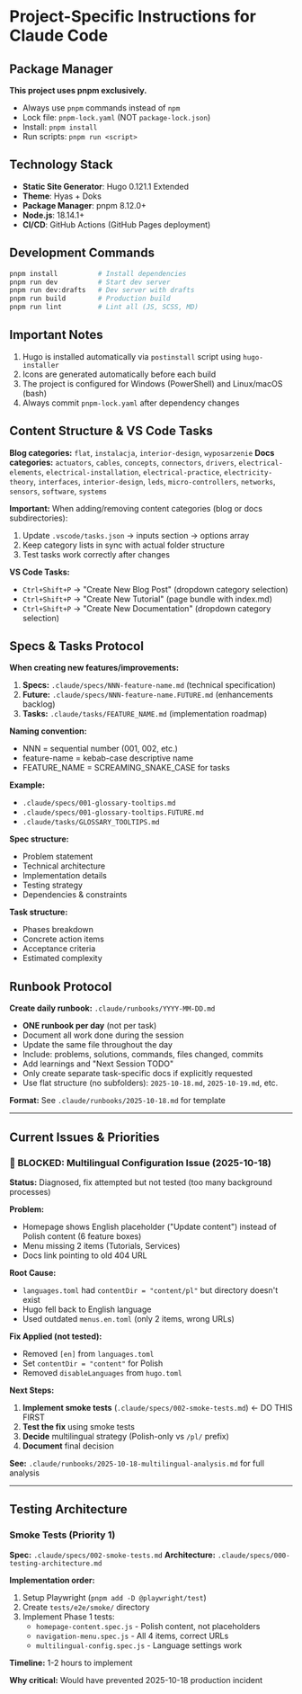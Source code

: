 # Project-Specific Instructions for Claude Code

## Package Manager

**This project uses pnpm exclusively.**

- Always use `pnpm` commands instead of `npm`
- Lock file: `pnpm-lock.yaml` (NOT `package-lock.json`)
- Install: `pnpm install`
- Run scripts: `pnpm run <script>`

## Technology Stack

- **Static Site Generator**: Hugo 0.121.1 Extended
- **Theme**: Hyas + Doks
- **Package Manager**: pnpm 8.12.0+
- **Node.js**: 18.14.1+
- **CI/CD**: GitHub Actions (GitHub Pages deployment)

## Development Commands

```bash
pnpm install          # Install dependencies
pnpm run dev          # Start dev server
pnpm run dev:drafts   # Dev server with drafts
pnpm run build        # Production build
pnpm run lint         # Lint all (JS, SCSS, MD)
```

## Important Notes

1. Hugo is installed automatically via `postinstall` script using `hugo-installer`
2. Icons are generated automatically before each build
3. The project is configured for Windows (PowerShell) and Linux/macOS (bash)
4. Always commit `pnpm-lock.yaml` after dependency changes

## Content Structure & VS Code Tasks

**Blog categories:** `flat`, `instalacja`, `interior-design`, `wyposarzenie`
**Docs categories:** `actuators`, `cables`, `concepts`, `connectors`, `drivers`, `electrical-elements`, `electrical-installation`, `electrical-practice`, `electricity-theory`, `interfaces`, `interior-design`, `leds`, `micro-controllers`, `networks`, `sensors`, `software`, `systems`

**Important:** When adding/removing content categories (blog or docs subdirectories):
1. Update `.vscode/tasks.json` → inputs section → options array
2. Keep category lists in sync with actual folder structure
3. Test tasks work correctly after changes

**VS Code Tasks:**
- `Ctrl+Shift+P` → "Create New Blog Post" (dropdown category selection)
- `Ctrl+Shift+P` → "Create New Tutorial" (page bundle with index.md)
- `Ctrl+Shift+P` → "Create New Documentation" (dropdown category selection)

## Specs & Tasks Protocol

**When creating new features/improvements:**

1. **Specs:** `.claude/specs/NNN-feature-name.md` (technical specification)
2. **Future:** `.claude/specs/NNN-feature-name.FUTURE.md` (enhancements backlog)
3. **Tasks:** `.claude/tasks/FEATURE_NAME.md` (implementation roadmap)

**Naming convention:**
- NNN = sequential number (001, 002, etc.)
- feature-name = kebab-case descriptive name
- FEATURE_NAME = SCREAMING_SNAKE_CASE for tasks

**Example:**
- `.claude/specs/001-glossary-tooltips.md`
- `.claude/specs/001-glossary-tooltips.FUTURE.md`
- `.claude/tasks/GLOSSARY_TOOLTIPS.md`

**Spec structure:**
- Problem statement
- Technical architecture
- Implementation details
- Testing strategy
- Dependencies & constraints

**Task structure:**
- Phases breakdown
- Concrete action items
- Acceptance criteria
- Estimated complexity

## Runbook Protocol

**Create daily runbook:** `.claude/runbooks/YYYY-MM-DD.md`

- **ONE runbook per day** (not per task)
- Document all work done during the session
- Update the same file throughout the day
- Include: problems, solutions, commands, files changed, commits
- Add learnings and "Next Session TODO"
- Only create separate task-specific docs if explicitly requested
- Use flat structure (no subfolders): `2025-10-18.md`, `2025-10-19.md`, etc.

**Format:** See `.claude/runbooks/2025-10-18.md` for template

---

## Current Issues & Priorities

### 🔴 BLOCKED: Multilingual Configuration Issue (2025-10-18)

**Status:** Diagnosed, fix attempted but not tested (too many background processes)

**Problem:**
- Homepage shows English placeholder ("Update content") instead of Polish content (6 feature boxes)
- Menu missing 2 items (Tutorials, Services)
- Docs link pointing to old 404 URL

**Root Cause:**
- `languages.toml` had `contentDir = "content/pl"` but directory doesn't exist
- Hugo fell back to English language
- Used outdated `menus.en.toml` (only 2 items, wrong URLs)

**Fix Applied (not tested):**
- Removed `[en]` from `languages.toml`
- Set `contentDir = "content"` for Polish
- Removed `disableLanguages` from `hugo.toml`

**Next Steps:**
1. **Implement smoke tests** (`.claude/specs/002-smoke-tests.md`) ← DO THIS FIRST
2. **Test the fix** using smoke tests
3. **Decide** multilingual strategy (Polish-only vs `/pl/` prefix)
4. **Document** final decision

**See:** `.claude/runbooks/2025-10-18-multilingual-analysis.md` for full analysis

---

## Testing Architecture

### Smoke Tests (Priority 1)

**Spec:** `.claude/specs/002-smoke-tests.md`
**Architecture:** `.claude/specs/000-testing-architecture.md`

**Implementation order:**
1. Setup Playwright (`pnpm add -D @playwright/test`)
2. Create `tests/e2e/smoke/` directory
3. Implement Phase 1 tests:
   - `homepage-content.spec.js` - Polish content, not placeholders
   - `navigation-menu.spec.js` - All 4 items, correct URLs
   - `multilingual-config.spec.js` - Language settings work

**Timeline:** 1-2 hours to implement

**Why critical:** Would have prevented 2025-10-18 production incident
